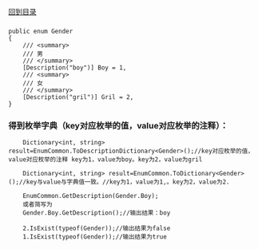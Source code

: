 <a href="https://github.com/zhenlei520/System.Extension.Core.Doc/tree/2.0/README.md">回到目录</a>

### 
    public enum Gender
    {
        /// <summary>
        /// 男
        /// </summary>
        [Description("boy")] Boy = 1,
        /// <summary>
        /// 女
        /// </summary>
        [Description("gril")] Gril = 2,
    }

### 得到枚举字典（key对应枚举的值，value对应枚举的注释）：

        Dictionary<int, string> result=EnumCommon.ToDescriptionDictionary<Gender>();//key对应枚举的值，value对应枚举的注释 key为1，value为boy。key为2，value为gril

        Dictionary<int, string> result=EnumCommon.ToDictionary<Gender>();//key与value与字典值一致。//key为1，value为1,。key为2，value为2.

        EnumCommon.GetDescription(Gender.Boy);
        或者简写为
        Gender.Boy.GetDescription();//输出结果：boy

        2.IsExist(typeof(Gender));//输出结果为false
        1.IsExist(typeof(Gender));//输出结果为true

        
